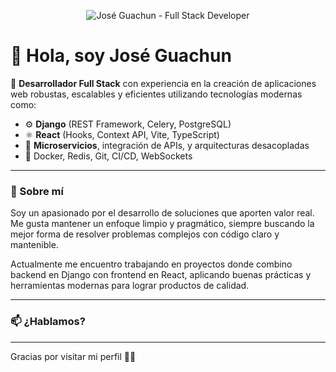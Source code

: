<p align="center">
  <img src="https://i.imgur.com/rpw1SKg.png" alt="José Guachun - Full Stack Developer" />
</p>

# 👋 Hola, soy José Guachun

🎯 **Desarrollador Full Stack** con experiencia en la creación de aplicaciones web robustas, escalables y eficientes utilizando tecnologías modernas como:

- ⚙️ **Django** (REST Framework, Celery, PostgreSQL)
- ⚛️ **React** (Hooks, Context API, Vite, TypeScript)
- 🧩 **Microservicios**, integración de APIs, y arquitecturas desacopladas
- 🐳 Docker, Redis, Git, CI/CD, WebSockets

---

### 🚀 Sobre mí

Soy un apasionado por el desarrollo de soluciones que aporten valor real. Me gusta mantener un enfoque limpio y pragmático, siempre buscando la mejor forma de resolver problemas complejos con código claro y mantenible.

Actualmente me encuentro trabajando en proyectos donde combino backend en Django con frontend en React, aplicando buenas prácticas y herramientas modernas para lograr productos de calidad.

---

### 📫 ¿Hablamos?

---

Gracias por visitar mi perfil 👨‍💻
